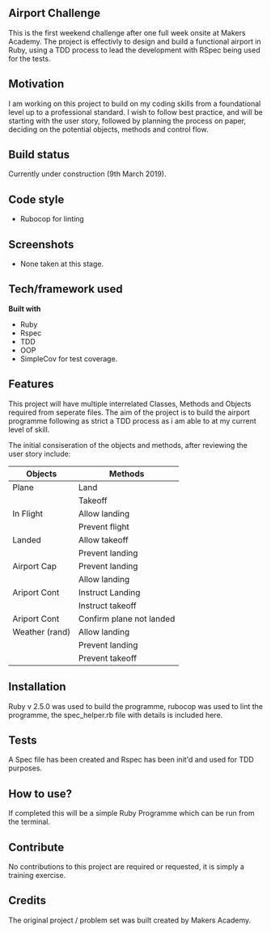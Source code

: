 ## Airport Challenge
This is the first weekend challenge after one full week onsite at Makers Academy. The project is effectivly to design and build a functional airport in Ruby, using a TDD process to lead the development with RSpec being used for the tests.  

## Motivation
I am working on this project to build on my coding skills from a foundational level up to a professional standard. I wish to follow best practice, and will be starting with the user story, followed by planning the process on paper, deciding on the potential objects, methods and control flow. 

## Build status
Currently under construction (9th March 2019). 

## Code style
- Rubocop for linting
 
## Screenshots
- None taken at this stage. 

## Tech/framework used
<b>Built with</b>
- Ruby
- Rspec
- TDD
- OOP
- SimpleCov for test coverage. 

## Features
This project will have multiple interrelated Classes, Methods and Objects required from seperate files. The aim of the project is to build the airport programme following as strict a TDD process as i am able to at my current level of skill. 

The initial consiseration of the objects and methods, after reviewing the user story include: 

| Objects       | Methods                  |
|---------------|------------------------- |
| Plane         | Land                     |
|               | Takeoff                  |
| In Flight     | Allow landing            |
|               | Prevent flight           |
| Landed        | Allow takeoff            |
|               | Prevent landing          |
| Airport Cap   | Prevent landing          |
|               | Allow landing            |
| Ariport Cont  | Instruct Landing         |
|               | Instruct takeoff         |
| Ariport Cont  | Confirm plane not landed |
| Weather (rand)| Allow landing            |
|               | Prevent landing          |
|               | Prevent takeoff          |



## Installation
Ruby v 2.5.0 was used to build the programme, rubocop was used to lint the programme, the spec_helper.rb file with details is included here. 

## Tests
A Spec file has been created and Rspec has been init'd and used for TDD purposes. 

## How to use?
If completed this will be a simple Ruby Programme which can be run from the terminal. 

## Contribute
No contributions to this project are required or requested, it is simply a training exercise. 

## Credits
The original project / problem set was built created by Makers Academy.
